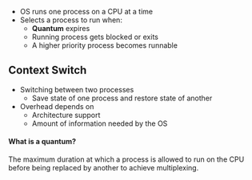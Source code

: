 - OS runs one process on a CPU at a time
- Selects a process to run when:
	- **Quantum** expires
	- Running process gets blocked or exits
	- A higher priority process becomes runnable


## Context Switch
- Switching between two processes
	- Save state of one process and restore state of another
- Overhead depends on
	- Architecture support
	- Amount of information needed by the OS
#### What is a quantum?
The maximum duration at which a process is allowed to run on the CPU before being replaced by another to achieve multiplexing.